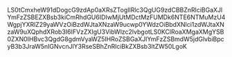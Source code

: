 LS0tCmxheW91dDogcG9zdAp0aXRsZTogIlRlc3QgUG9zdCBBZnRlciBGaXJlYmFzZSBEZXBsb3kiCmRhdGU6IDIwMjUtMDctMzFUMDk6NTE6NTMuMzU4WgpjYXRlZ29yaWVzOiBzdWJtaXNzaW9ucwp0YWdzOiBbdXNlci1zdWJtaXNzaW9uXQphdXRob3I6IFVzZXIgU3VibWlzc2lvbgotLS0KClRoaXMgaXMgYSB0ZXN0IHBvc3QgdG8gdmVyaWZ5IHRoZSBGaXJlYmFzZSBmdW5jdGlvbiBpcyB3b3JraW5nIGNvcnJlY3RseSBhZnRlciBkZXBsb3ltZW50LgoK